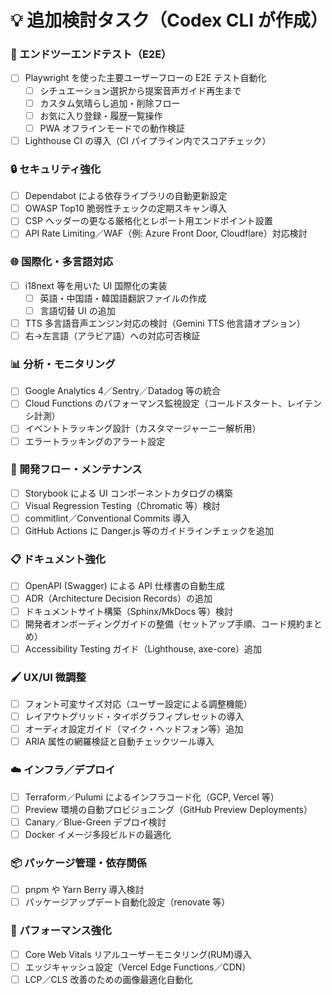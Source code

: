 <!--
 このファイルはCodex CLI (ChatGPT) が提案した追加検討タスク一覧です。
-->
# 💡 追加検討タスク（Codex CLI が作成）

### 🧪 エンドツーエンドテスト（E2E）
- [ ] Playwright を使った主要ユーザーフローの E2E テスト自動化
  - [ ] シチュエーション選択から提案音声ガイド再生まで
  - [ ] カスタム気晴らし追加・削除フロー
  - [ ] お気に入り登録・履歴一覧操作
  - [ ] PWA オフラインモードでの動作検証
- [ ] Lighthouse CI の導入（CI パイプライン内でスコアチェック）

### 🔒 セキュリティ強化
- [ ] Dependabot による依存ライブラリの自動更新設定
- [ ] OWASP Top10 脆弱性チェックの定期スキャン導入
- [ ] CSP ヘッダーの更なる厳格化とレポート用エンドポイント設置
- [ ] API Rate Limiting／WAF（例: Azure Front Door, Cloudflare）対応検討

### 🌐 国際化・多言語対応
- [ ] i18next 等を用いた UI 国際化の実装
  - [ ] 英語・中国語・韓国語翻訳ファイルの作成
  - [ ] 言語切替 UI の追加
- [ ] TTS 多言語音声エンジン対応の検討（Gemini TTS 他言語オプション）
- [ ] 右→左言語（アラビア語）への対応可否検証

### 📊 分析・モニタリング
- [ ] Google Analytics 4／Sentry／Datadog 等の統合
- [ ] Cloud Functions のパフォーマンス監視設定（コールドスタート、レイテンシ計測）
- [ ] イベントトラッキング設計（カスタマージャーニー解析用）
- [ ] エラートラッキングのアラート設定

### 🌱 開発フロー・メンテナンス
- [ ] Storybook による UI コンポーネントカタログの構築
- [ ] Visual Regression Testing（Chromatic 等）検討
- [ ] commitlint／Conventional Commits 導入
- [ ] GitHub Actions に Danger.js 等のガイドラインチェックを追加

### 📋 ドキュメント強化
- [ ] OpenAPI (Swagger) による API 仕様書の自動生成
- [ ] ADR（Architecture Decision Records）の追加
- [ ] ドキュメントサイト構築（Sphinx/MkDocs 等）検討
- [ ] 開発者オンボーディングガイドの整備（セットアップ手順、コード規約まとめ）
- [ ] Accessibility Testing ガイド（Lighthouse, axe-core）追加

### 🖌️ UX/UI 微調整
- [ ] フォント可変サイズ対応（ユーザー設定による調整機能）
- [ ] レイアウトグリッド・タイポグラフィプレセットの導入
- [ ] オーディオ設定ガイド（マイク・ヘッドフォン等）追加
- [ ] ARIA 属性の網羅検証と自動チェックツール導入

### ☁️ インフラ／デプロイ
- [ ] Terraform／Pulumi によるインフラコード化（GCP, Vercel 等）
- [ ] Preview 環境の自動プロビジョニング（GitHub Preview Deployments）
- [ ] Canary／Blue-Green デプロイ検討
- [ ] Docker イメージ多段ビルドの最適化

### 📦 パッケージ管理・依存関係
- [ ] pnpm や Yarn Berry 導入検討
- [ ] パッケージアップデート自動化設定（renovate 等）

### 📐 パフォーマンス強化
- [ ] Core Web Vitals リアルユーザーモニタリング(RUM)導入
- [ ] エッジキャッシュ設定（Vercel Edge Functions／CDN）
- [ ] LCP／CLS 改善のための画像最適化自動化